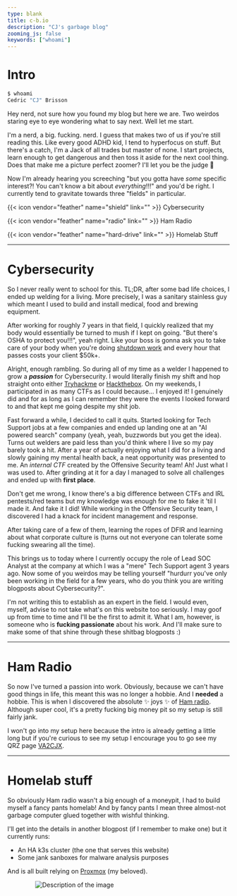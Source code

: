 ```yaml
---
type: blank
title: c-b.io
description: "CJ's garbage blog"
zooming_js: false
keywords: ["whoami"]
---
```


# Intro

```bash
$ whoami
Cedric "CJ" Brisson
```

Hey nerd, not sure how you found my blog but here we are. Two weirdos staring eye to eye wondering what to say next. Well let me start.

I'm a nerd, a big. fucking. nerd. I guess that makes two of us if you're still reading this. Like every good ADHD kid, I tend to hyperfocus on stuff. But there's a catch, I'm a Jack of all trades but master of none. I start projects, learn enough to get dangerous and then toss it aside for the next cool thing. Does that make me a picture perfect zoomer? I'll let you be the judge :shrug:

Now I'm already hearing you screeching "but you gotta have _some_ specific interest?! You can't know a bit about _everything_!!!" and you'd be right. I currently tend to gravitate towards three "fields" in particular.

{{< icon vendor="feather" name="shield" link="" >}} Cybersecurity 

{{< icon vendor="feather" name="radio" link="" >}} Ham Radio

{{< icon vendor="feather" name="hard-drive" link="" >}} Homelab Stuff

---

# Cybersecurity

So I never really went to school for this. TL;DR, after some bad life choices, I ended up welding for a living. More precisely, I was a sanitary stainless guy which meant I used to build and install medical, food and brewing equipment.

After working for roughly 7 years in that field, I quickly realized that my body would essentially be turned to mush if I kept on going. "But there's OSHA to protect you!!!", yeah right. Like your boss is gonna ask you to take care of your body when you're doing [shutdown work](https://au.jora.com/blog/what-are-shutdown-jobs-and-how-to-get-one/) and every hour that passes costs your client $50k+.

Alright, enough rambling. So during all of my time as a welder I happened to grow a **_passion_** for Cybersecurity. I would literally finish my shift and hop straight onto either [Tryhackme](https://tryhackme.com/) or [Hackthebox](https://www.hackthebox.com/). On my weekends, I participated in as many CTFs as I could because... I enjoyed it! I genuinely did and for as long as I can remember they were the events I looked forward to and that kept me going despite my shit job.

Fast forward a while, I decided to call it quits. Started looking for Tech Support jobs at a few companies and ended up landing one at an "AI powered search" company (yeah, yeah, buzzwords but you get the idea). Turns out welders are paid less than you'd think where I live so my pay barely took a hit. After a year of actually enjoying what I did for a living and slowly gaining my mental health back, a neat opportunity was presented to me. An _internal CTF_ created by the Offensive Security team! Ah! Just what I was used to. After grinding at it for a day I managed to solve all challenges and ended up with **first place**.

Don't get me wrong, I know there's a big difference between CTFs and IRL pentests/red teams but my knowledge was enough for me to fake it 'til I made it. And fake it I did! While working in the Offensive Security team, I discovered I had a knack for incident management and response. 

After taking care of a few of them, learning the ropes of DFIR and learning about what corporate culture is (turns out not everyone can tolerate some fucking swearing all the time).  

This brings us to today where I currently occupy the role of Lead SOC Analyst at the company at which I was a "mere" Tech Support agent 3 years ago. Now some of you weirdos may be telling yourself "hurdurr you've only been working in the field for a few years, who do you think you are writing blogposts about Cybersecurity?". 

I'm not writing this to establish as an expert in the field. I would even, myself, advise to not take what's on this website too seriously. I may goof up from time to time and I'll be the first to admit it. What I am, however, is someone who is **fucking passionate** about his work. And I'll make sure to make some of that shine through these shitbag blogposts :)

---

# Ham Radio

So now I've turned a passion into work. Obviously, because we can't have good things in life, this meant this was no longer a hobbie. And I **needed** a hobbie. This is when I discovered the absolute :sparkles: joys :sparkles: of [Ham radio](https://en.wikipedia.org/wiki/Amateur_radio). Although super cool, it's a pretty fucking big money pit so my setup is still fairly jank.

I won't go into my setup here because the intro is already getting a little long but if you're curious to see my setup I encourage you to go see my QRZ page [VA2CJX](https://www.qrz.com/db/VA2CJX).

---

# Homelab stuff

So obviously Ham radio wasn't a big enough of a moneypit, I had to build myself a fancy pants homelab! And by fancy pants I mean three almost-not garbage computer glued together with wishful thinking.

I'll get into the details in another blogpost (if I remember to make one) but it currently runs:
- An HA k3s cluster (the one that serves this website)
- Some jank sanboxes for malware analysis purposes

And is all built relying on [Proxmox](https://www.proxmox.com/) (my beloved).

<img src="/images/homelab.webp" alt="Description of the image" style="max-width: 75%; height: auto; display: block; margin: 0 auto;">

